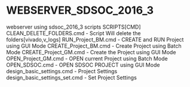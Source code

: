 # WEBSERVER_SDSOC_2016_3
webserver using sdsoc_2016_3 scripts
SCRIPTS[CMD]
CLEAN_DELETE_FOLDERS.cmd - Script Will delete the folders[vivado,v_logs]
RUN_Project_BM.cmd - CREATE and RUN Project using GUI Mode
CREATE_Project_BM.cmd - Create Project using Batch Mode
CREATE_Project_GM.cmd - Create the Project using GUI Mode
OPEN_Project_GM.cmd - OPEN current Project using Batch Mode
OPEN_SDSOC.cmd - OPEN SDSOC PROJECT using GUI Mode
design_basic_settings.cmd - Project Settings
design_basic_settings_set.cmd - Set Project Settings
